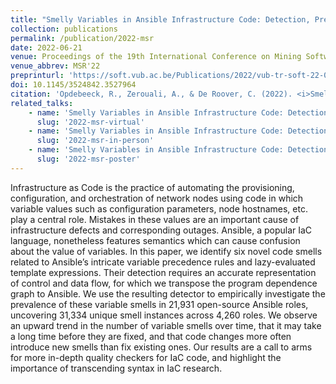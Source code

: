```yaml
---
title: "Smelly Variables in Ansible Infrastructure Code: Detection, Prevalence, and Lifetime"
collection: publications
permalink: /publication/2022-msr
date: 2022-06-21
venue: Proceedings of the 19th International Conference on Mining Software Repositories (MSR'22)
venue_abbrev: MSR'22
preprinturl: 'https://soft.vub.ac.be/Publications/2022/vub-tr-soft-22-09.pdf'
doi: 10.1145/3524842.3527964
citation: 'Opdebeeck, R., Zerouali, A., & De Roover, C. (2022). <i>Smelly Variables in Ansible Infrastructure Code: Detection, Prevalence, and Lifetime.</i> In Proceedings of the 19th International Conference on Mining Software Repositories (MSR 2022) ACM.'
related_talks:
    - name: 'Smelly Variables in Ansible Infrastructure Code: Detection, Prevalence, and Lifetime (virtual lightning talk)'
      slug: '2022-msr-virtual'
    - name: 'Smelly Variables in Ansible Infrastructure Code: Detection, Prevalence, and Lifetime (in-person long talk)'
      slug: '2022-msr-in-person'
    - name: 'Smelly Variables in Ansible Infrastructure Code: Detection, Prevalence, and Lifetime (poster)'
      slug: '2022-msr-poster'
---
```

Infrastructure as Code is the practice of automating the provisioning, configuration, and orchestration of network nodes using code in which variable values such as configuration parameters, node hostnames, etc. play a central role. Mistakes in these values are an important cause of infrastructure defects and corresponding outages. Ansible, a popular IaC language, nonetheless features semantics which can cause confusion about the value of variables.
In this paper, we identify six novel code smells related to Ansible’s intricate variable precedence rules and lazy-evaluated template expressions. Their detection requires an accurate representation of control and data flow, for which we transpose the program dependence graph to Ansible. We use the resulting detector to empirically investigate the prevalence of these variable smells in 21,931 open-source Ansible roles, uncovering 31,334 unique smell instances across 4,260 roles. We observe an upward trend in the number of variable smells over time, that it may take a long time before they are fixed, and that code changes more often introduce new smells than fix existing ones. Our results are a call to arms for more in-depth quality checkers for IaC code, and highlight the importance of transcending syntax in IaC research.
